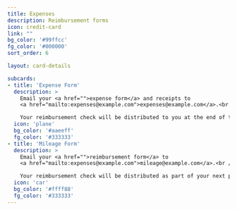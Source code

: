 ```yaml
---
title: Expenses
description: Reimbursement forms
icon: credit-card
link: ""
bg_color: '#99ffcc'
fg_color: '#000000'
sort_order: 6

layout: card-details

subcards:
- title: 'Expense Form'
  description: >
    Email your <a href="">expense form</a> and receipts to
    <a href="mailto:expenses@example.com">expenses@example.com</a>.<br /><br />

    Your reimbursement check will be distributed to you at the end of the month.
  icon: 'plane'
  bg_color: '#aaeeff'
  fg_color: '#333333'
- title: 'Mileage Form'
  description: >
    Email your <a href="">reimbursement form</a> to
    <a href="mailto:expenses@example.com">mileage@example.com</a>.<br /><br />

    Your reimbursement check will be distributed as part of your next paycheck.
  icon: 'car'
  bg_color: '#ffff88'
  fg_color: '#333333'
---
```

